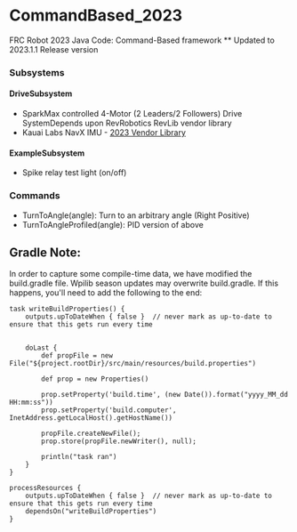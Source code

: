 # CommandBased_2023
FRC Robot 2023 Java Code: Command-Based framework
** Updated to 2023.1.1 Release version

### Subsystems

#### DriveSubsystem
* SparkMax controlled 4-Motor (2 Leaders/2 Followers) Drive SystemDepends upon RevRobotics RevLib vendor library
* Kauai Labs NavX IMU - [2023 Vendor Library](https://dev.studica.com/releases/2023/NavX.json) 

#### ExampleSubsystem
* Spike relay test light (on/off)

### Commands

* TurnToAngle(angle): Turn to an arbitrary angle (Right Positive) 
* TurnToAngleProfiled(angle): PID version of above

## Gradle Note:

In order to capture some compile-time data, we have modified the build.gradle file. Wpilib season updates may overwrite build.gradle. If this happens, you'll need to add the following to the end:

```
task writeBuildProperties() {
	outputs.upToDateWhen { false }  // never mark as up-to-date to ensure that this gets run every time


	doLast {
        def propFile = new File("${project.rootDir}/src/main/resources/build.properties")

        def prop = new Properties()

        prop.setProperty('build.time', (new Date()).format("yyyy_MM_dd HH:mm:ss"))
        prop.setProperty('build.computer', InetAddress.getLocalHost().getHostName())

        propFile.createNewFile();
        prop.store(propFile.newWriter(), null);

        println("task ran")
    }
}

processResources {
	outputs.upToDateWhen { false }  // never mark as up-to-date to ensure that this gets run every time
	dependsOn("writeBuildProperties")
}

```